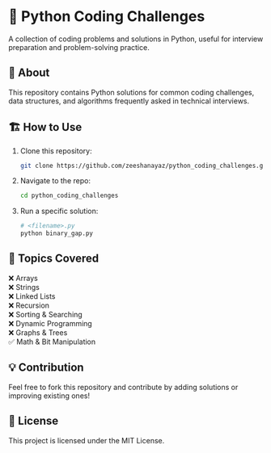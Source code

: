 # 📌 Python Coding Challenges
A collection of coding problems and solutions in Python, useful for interview preparation and problem-solving practice.

## 🚀 About
This repository contains Python solutions for common coding challenges, data structures, and algorithms frequently asked in technical interviews.

## 🏗 How to Use  
1. Clone this repository:  
   ```bash
   git clone https://github.com/zeeshanayaz/python_coding_challenges.git
   ```
2. Navigate to the repo:  
   ```bash
   cd python_coding_challenges
   ```
3. Run a specific solution:  
   ```bash
   # <filename>.py
   python binary_gap.py
   ```

## 📝 Topics Covered  
❌ Arrays  
❌ Strings  
❌ Linked Lists  
❌ Recursion  
❌ Sorting & Searching  
❌ Dynamic Programming  
❌ Graphs & Trees  
✅ Math & Bit Manipulation  

## 💡 Contribution  
Feel free to fork this repository and contribute by adding solutions or improving existing ones!  

## 📜 License  
This project is licensed under the MIT License.  
